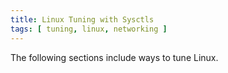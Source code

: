 ```yaml
---
title: Linux Tuning with Sysctls
tags: [ tuning, linux, networking ]
---
```


The following sections include ways to tune Linux.
